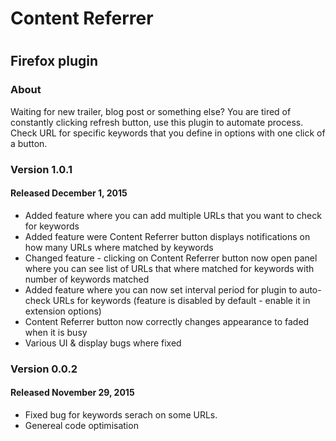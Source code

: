 <h1>Content Referrer<h1>
<h2>Firefox plugin</h2>
<h3>About</h3>
<p>
Waiting for new trailer, blog post or something else? You are tired of constantly clicking refresh button, use this plugin to automate process. Check URL for specific keywords that you define in options with one click of a button.
</p>

<h3>Version 1.0.1</h3>
<h4>Released December 1, 2015</h4>
<ul>
<li>Added feature where you can add multiple URLs that you want to check for keywords</li>
<li>Added feature were Content Referrer button displays notifications on how many URLs where matched by keywords</li>
<li>Changed feature - clicking on Content Referrer button now open panel where you can see list of URLs that where matched for keywords with number of keywords matched</li>
<li>Added feature where you can now set interval period for plugin to auto-check URLs for keywords (feature is disabled by default - enable it in extension options)</li>
<li>Content Referrer button now correctly changes appearance to faded when it is busy</li>
<li>Various UI & display bugs where fixed</li>
</ul>
<h3>Version 0.0.2</h3>
<h4>Released November 29, 2015</h4>
<ul>
<li>Fixed bug for keywords serach on some URLs.</li>
<li>Genereal code optimisation</li>
</ul>
